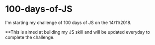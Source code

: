 # 100-days-of-JS
I'm starting my challenge of 100 days of JS on the 14/11/2018. 

**This is aimed at building my JS skill and will be updated everyday to complete the challenge.
